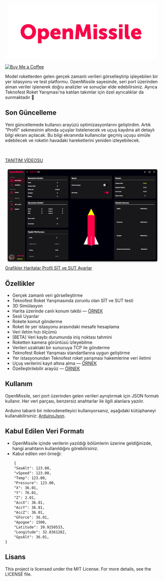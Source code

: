 <p align="center">
  <img src="https://github.com/ZaferKilic/OpenMissile/blob/main/Images/PngLogoText.png?raw=true" />
</p>



[![Buy Me a Coffee](https://img.shields.io/badge/Buy%20Me%20a%20Coffee-FF5F5F?style=for-the-badge&logo=buymeacoffee&logoColor=ffffff)](https://www.buymeacoffee.com/c9cwcg6kpjt)



<span> Model roketlerden gelen gerçek zamanlı verileri görselleştirip işleyebilen bir yer istasyonu ve test platformu. OpenMissile sayesinde, seri port üzerinden alınan veriler işlenerek doğru analizler ve sonuçlar elde edebilirsiniz. Ayrıca Teknofest Roket Yarışması'na katılan takımlar için özel ayrıcalıklar da sunmaktadır 🚀

## Son Güncelleme
Yeni güncellemede kullanıcı arayüzü optimizasyonlarını geliştirdim. Artık "Profil" sekmesinin altında uçuşlar listelenecek ve uçuş kaydına ait detaylı bilgi ekranı açılacak. Bu bilgi ekranında kullanıcılar geçmiş uçuşu simüle edebilecek ve roketin havadaki hareketlerini yeniden izleyebilecek.

<br>
<br> <a href="https://vimeo.com/999917068?share=copy">TANITIM VİDEOSU</a></span>

![Ana Ekran](https://github.com/ZaferKilic/OpenMissile/blob/main/Images/ScreenShots/Main.png?raw=true)
<a href="https://github.com/ZaferKilic/OpenMissile/blob/main/Images/ScreenShots/Graphs.png"> Grafikler </a>
<a href="https://github.com/ZaferKilic/OpenMissile/blob/main/Images/ScreenShots/Maps.png"> Haritalar </a>
<a href="https://github.com/ZaferKilic/OpenMissile/blob/main/Images/ScreenShots/Profile.png"> Profil </a>
<a href="https://github.com/ZaferKilic/OpenMissile/blob/main/Images/ScreenShots/Test.png"> SİT ve SUT </a>
<a href="https://github.com/ZaferKilic/OpenMissile/blob/main/Images/ScreenShots/Settings.png"> Ayarlar </a>

## Özellikler
- Gerçek zamanlı veri görselleştirme
- Teknofest Roket Yarışmasında zorunlu olan SİT ve SUT testi
- 3D Simülasyon
- Harita üzerinde canlı konum takibi — <a href="https://github.com/ZaferKilic/OpenMissile/blob/main/Images/ScreenShots/Maps.png">ÖRNEK</a>
- Sesli Uyarılar
- Rokete komut gönderme
- Roket ile yer istasyonu arasındaki mesafe hesaplama
- Veri iletim hızı ölçümü
- [BETA] Veri kaybı durumunda iniş noktası tahmini
- Roketten kamera görüntüsü izleyebilme
- Verileri uzaktaki bir sunucuya TCP ile gönderme
- Teknofest Roket Yarışması standartlarına uygun geliştirme
- Yer istasyonundan Teknofest roket yarışması hakemlerine veri iletimi
- Uçuş verilerini kayıt altına alma — <a href="https://github.com/ZaferKilic/OpenMissile/blob/main/Images/ScreenShots/Profile.png">ÖRNEK</a>
- Özelleştirilebilir arayüz — <a href="https://github.com/ZaferKilic/OpenMissile/blob/main/Images/ScreenShots/Settings.png">ÖRNEK</a>

## Kullanım
OpenMissile, seri port üzerinden gelen verileri ayrıştırmak için JSON formatı kullanır. Her veri parçası, benzersiz anahtarlar ile ilgili alanlara yazılır.

Arduino tabanlı bir mikrodenetleyici kullanıyorsanız, aşağıdaki kütüphaneyi kullanabilirsiniz: <a href="https://github.com/bblanchon/ArduinoJson">ArduinoJson</a>.


## Kabul Edilen Veri Formatı
- OpenMissile içinde verilerin yazıldığı bölümlerin üzerine geldiğinizde, hangi anahtarın kullanıldığını görebilirsiniz.
- Kabul edilen veri örneği:



```
    {
    "SeaAlt": 123.00,
    "vSpeed": 123.00,
    "Temp": 123.00,
    "Pressure": 123.00,
    "X": 36.01,
    "Y": 76.01,
    "Z": 2.01,
    "AccX": 36.01,
    "AccY": 36.01,
    "AccZ": 36.01,
    "GForce": 36.01,
    "Apogee": 1500,
    "Latitude": 39.9250533,
    "Longitude": 32.8361282,
    "GpsAlt": 36.01,
}
```

## Lisans
This project is licensed under the MIT License. For more details, see the LICENSE file.
